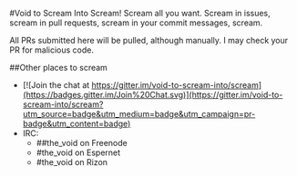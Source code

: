 #Void to Scream Into
Scream! Scream all you want. Scream in issues, scream in pull requests, scream in your commit messages, scream.

All PRs submitted here will be pulled, although manually. I may check your PR for malicious code.

##Other places to scream
* [![Join the chat at https://gitter.im/void-to-scream-into/scream](https://badges.gitter.im/Join%20Chat.svg)](https://gitter.im/void-to-scream-into/scream?utm_source=badge&utm_medium=badge&utm_campaign=pr-badge&utm_content=badge)
* IRC:
  * ##the_void on Freenode
  * #the_void on Espernet
  * #the_void on Rizon
